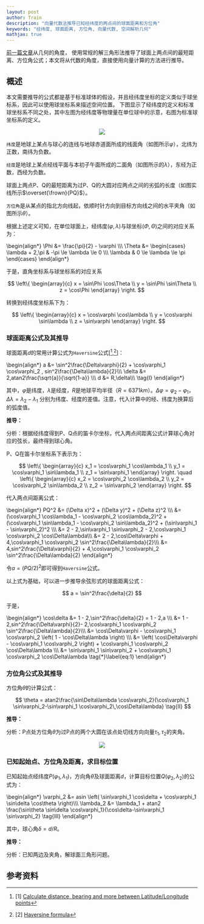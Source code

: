 ```yaml
---
layout: post
author: Train
description: "向量代数法推导已知经纬度的两点间的球面距离和方位角"
keywords: "经纬度, 球面距离, 方位角, 向量代数, 空间解析几何"
mathjax: true
---
```


[前一篇文章](https://dothinking.github.io/blog/2017/03/08/%E7%90%83%E9%9D%A2%E8%B7%9D%E7%A6%BB%E4%B8%8E%E6%96%B9%E4%BD%8D%E8%A7%92%E5%85%AC%E5%BC%8F%E7%9A%84%E6%8E%A8%E5%AF%BC-%E8%A7%A3%E4%B8%89%E8%A7%92%E5%BD%A2%E6%B3%95.html)从几何的角度，
使用常规的解三角形法推导了球面上两点间的最短距离、方位角公式；本文将从代数的角度，直接使用向量计算的方法进行推导。

## 概述

本文需要推导的公式都是基于标准球体的假设，并且经纬度坐标的定义类似于球坐标系，因此可以使用球坐标系来描述空间位置。
下图显示了经纬度的定义和标准球坐标系不同之处，其中左图为经纬度等物理量在单位球中的示意，右图为标准球坐标系的定义。

<div align='center'><img src="{{ "/images/2017-03-09-01.png" | prepend: site.baseurl }}"></div>

`纬度`是地球上某点与球心的连线与地球赤道面所成的线面角（如图所示$\varphi$），北纬为正数，南纬为负数。

`经度`是地球上某点经线平面与本初子午面所成的二面角（如图所示的$\lambda$），东经为正数，西经为负数。

球面上两点P、Q的最短距离为过P、Q的大圆对应两点之间的劣弧的长度（如图实线所示$\overset{\frown}{PQ}$）。

`方位角`是从某点的指北方向线起，依顺时针方向到目标方向线之间的水平夹角（如图所示$\theta$）。

根据上述定义可知，在单位球面上，经纬度$(\varphi,\lambda)$与球坐标$(\Phi, \Theta)$之间的对应关系为：

\begin{align\*}
    \Phi   &= \frac{\pi}{2} - \varphi \\\\\\
    \Theta &=
            \begin{cases}
                \lambda + 2\,\pi   & -\pi \le \lambda \le 0 \\\\\\
                \lambda            & 0 \le \lambda \le \pi
            \end{cases}
\end{align\*}

于是，直角坐标系与球坐标系的对应关系

$$
\left\{ 
    \begin{array}{c}
        x = \sin\Phi \cos\Theta \\
        y = \sin\Phi \sin\Theta \\
        z = \cos\Phi
    \end{array}
\right.
$$

转换到经纬度坐标系下为：

$$
\left\{ 
    \begin{array}{c}
        x = \cos\varphi \cos\lambda \\
        y = \cos\varphi \sin\lambda \\
        z = \sin\varphi
    \end{array}
\right.
$$

### 球面距离公式及其推导

球面距离$d$的常用计算公式为`Haversine`公式[[^1],[^2]]：

\begin{align\*}
a &= \sin^2\frac{\Delta\varphi}{2} + \cos\varphi_1 \cos\varphi_2 \, sin^2\frac{\Delta\lambda}{2}\\\\\\
\delta &= 2\,atan2\frac{\sqrt{a}}{\sqrt{1-a}} \\\\\\
d &= R\,\delta\\\\\\
\tag{I}
\end{align\*}

其中，$\varphi$是纬度，$\lambda$是经度，$R$是地球平均半径（$R=6371km$）。$\Delta\varphi=\varphi_2-\varphi_1$，$\Delta\lambda=\lambda_2-\lambda_1$
分别为纬度、经度的差值。注意，代入计算中的经、纬度为换算后的弧度值。

**推导：**

分析：根据经纬度得到P、Q点的笛卡尔坐标，代入两点间距离公式计算球心角对应的弦长，最终得到球心角。

P、Q在笛卡尔坐标系下表示为：

$$
\left\{ 
    \begin{array}{c}
        x_1 = \cos\varphi_1 \cos\lambda_1 \\
        y_1 = \cos\varphi_1 \sin\lambda_1 \\
        z_1 = \sin\varphi_1
    \end{array}
\right. 
\quad
\left\{ 
    \begin{array}{c}
        x_2 = \cos\varphi_2 \cos\lambda_2 \\
        y_2 = \cos\varphi_2 \sin\lambda_2 \\
        z_2 = \sin\varphi_2
    \end{array}
\right.
$$

代入两点间距离公式：

\begin{align\*}
PQ^2 &= (\Delta x)^2 + (\Delta y)^2 + (\Delta z)^2 \\\\\\
     &= (\cos\varphi_1 \cos\lambda_1 - \cos\varphi_2 \cos\lambda_2)^2 + 
        (\cos\varphi_1 \sin\lambda_1 - \cos\varphi_2 \sin\lambda_2)^2 + 
        (\sin\varphi_1 - \sin\varphi_2)^2 \\\\\\
     &= 2 - 2\,\sin\varphi_1 \sin\varphi_2 - 2\,\cos\varphi_1 \cos\varphi_2 \cos\Delta\lambda\\\\\\
     &= 2 - 2\,\cos\Delta\varphi + 4\,\cos\varphi_1 \cos\varphi_2 \sin^2\frac{\Delta\lambda}{2}\\\\\\
     &= 4\,sin^2\frac{\Delta\varphi}{2} + 4\,\cos\varphi_1 \cos\varphi_2 \sin^2\frac{\Delta\lambda}{2}
\end{align\*}

令$a=(PQ/2)^2$即可得到`Haversine`公式。

以上式为基础，可以进一步推导余弦形式的球面距离公式：

$$
    a = \sin^2\frac{\delta}{2}
$$

于是，

\begin{align\*}
    \cos\delta &= 1 - 2\,\sin^2\frac{\delta}{2} = 1 - 2\,a \\\\\\
               &= 1 - 2\,sin^2\frac{\Delta\varphi}{2}- 2\,\cos\varphi_1 \cos\varphi_2 \sin^2\frac{\Delta\lambda}{2}\\\\\\
               &= \cos\Delta\varphi - \cos\varphi_1 \cos\varphi_2 \left( 1 - \cos\Delta\lambda \right) \\\\\\
               &= \left( \cos\Delta\varphi - \cos\varphi_1 \cos\varphi_2 \right) + \cos\varphi_1 \cos\varphi_2 \cos\Delta\lambda \\\\\\
               &= \sin\varphi_1 \sin\varphi_2 + \cos\varphi_1 \cos\varphi_2 \cos\Delta\lambda
    \tag{*}\label{eq:1}
\end{align\*}


### 方位角公式及其推导

方位角$\theta$的计算公式：

$$
\theta = atan2\frac{\sin\Delta\lambda \cos\varphi_2}{\cos\varphi_1 \sin\varphi_2-\sin\varphi_1 \cos\varphi_2\,\cos\Delta\lambda}
\tag{II}
$$

**推导：**

分析：P点处方位角$\theta$为过P点的两个大圆在该点处切线方向向量$\tau_1,\,\tau_2$的夹角。 

<div align='center'><img src="{{ "/images/2017-03-09-02.png" | prepend: site.baseurl }}"></div>


### 已知起始点、方位角及距离，求目标位置

已知起始点经纬度$P(\varphi_1,\lambda_1)$，方向角$\theta$及球面距离$d$，计算目标位置$Q(\varphi_2,\lambda_2)$的公式为：

\begin{align\*}
\varphi_2 &= asin \left( \sin\varphi_1 \cos\delta + \cos\varphi_1 \sin\delta \cos\theta \right)\\\\\\
\lambda_2 &= \lambda_1 + atan2 \frac{\sin\theta \sin\delta \cos\varphi_1}{\cos\delta-\sin\varphi_1 \sin\varphi_2}
\tag{III}
\end{align\*}

其中，球心角$\delta = d/R$。

**推导：**

分析：已知两边及夹角，解球面三角形问题。




## 参考资料

[^1]: [1] [Calculate distance, bearing and more between Latitude/Longitude points](http://www.movable-type.co.uk/scripts/latlong.html)  

[^2]: [2] [Haversine formula](https://en.wikipedia.org/wiki/Haversine_formula)  

